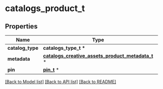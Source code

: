 # catalogs_product_t

## Properties
Name | Type | Description | Notes
------------ | ------------- | ------------- | -------------
**catalog_type** | **catalogs_type_t \*** |  | 
**metadata** | [**catalogs_creative_assets_product_metadata_t**](catalogs_creative_assets_product_metadata.md) \* |  | 
**pin** | [**pin_t**](pin.md) \* |  | 

[[Back to Model list]](../README.md#documentation-for-models) [[Back to API list]](../README.md#documentation-for-api-endpoints) [[Back to README]](../README.md)


